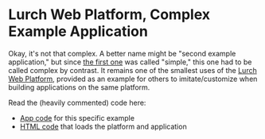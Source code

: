 
# Lurch Web Platform, Complex Example Application

Okay, it's not that complex.  A better name might be "second example
application," but since
[the first one](https://github.com/lurchmath/lwp-example-simple)
was called "simple," this one had to be called complex by contrast.
It remains one of the smallest uses of the
[Lurch Web Platform](https://github.com/lurchmath/lurch),
provided as an example for others to imitate/customize when building
applications on the same platform.

Read the (heavily commented) code here:

 * [App code](lwp-example-complex.litcoffee) for this specific example
 * [HTML code](index.html) that loads the platform and application
